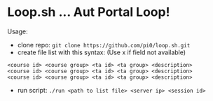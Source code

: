 # Loop.sh ... Aut Portal Loop!

Usage:

- clone repo: `git clone https://github.com/pi0/loop.sh.git`
- create file list with this syntax: (Use x if field not available)
```
<course id> <course group> <ta id> <ta group> <description>
<course id> <course group> <ta id> <ta group> <description>
<course id> <course group> <ta id> <ta group> <description>
```
- run script:
`./run <path to list file> <server ip> <session id>`